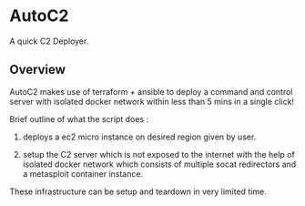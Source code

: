 
# AutoC2

A quick C2 Deployer.

## Overview

AutoC2 makes use of terraform + ansible to deploy a command and control server with isolated docker network within less than 5 mins in a single click!

Brief outline of what the script does :

1. deploys a ec2 micro instance on desired region given by user.

2. setup the C2 server which is not exposed to the internet with the help of isolated docker network which consists of multiple socat redirectors and a metasploit container instance.


These infrastructure can be setup and teardown in very limited time.
